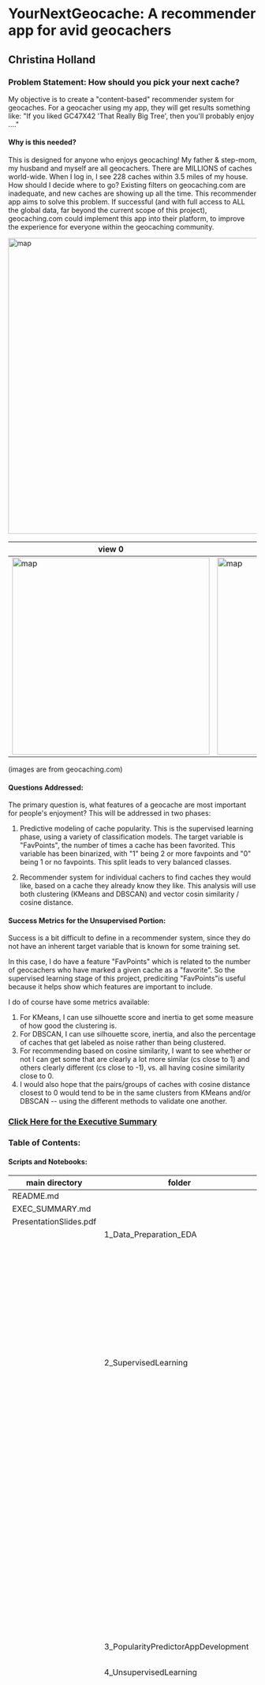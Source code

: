 # YourNextGeocache: A recommender app for avid geocachers

## Christina Holland

### Problem Statement: How should you pick your next cache?

My objective is to create a "content-based" recommender system for geocaches. For a geocacher using my app, they will get results something like: "If you liked GC47X42 'That Really Big Tree', then you'll probably enjoy ...."

#### Why is this needed?

This is designed for anyone who enjoys geocaching! My father & step-mom, my husband and myself are all geocachers. There are MILLIONS of caches world-wide. When I log in, I see 228 caches within 3.5 miles of my house. How should I decide where to go? Existing filters on geocaching.com are inadequate, and new caches are showing up all the time. This recommender app aims to solve this problem. If successful (and with full access to ALL the global data, far beyond the current scope of this project), geocaching.com could implement this app into their platform, to improve the experience for everyone within the geocaching community.

<img src="./6_Notes_and_Images/assets/cache0.png" alt="map" width="600"/>

| view 0 | view 1 | view 2 |
|---|---|---|
|<img src="./6_Notes_and_Images/assets/cache1.png" alt="map" width="400"/>|<img src="./6_Notes_and_Images/assets/cache2.png" alt="map" width="400"/>|<img src="./6_Notes_and_Images/assets/cache3.png" alt="map" width="400"/>|
(images are from geocaching.com)

#### Questions Addressed:

The primary question is, what features of a geocache are most important for people's enjoyment? This will be addressed in two phases:

1. Predictive modeling of cache popularity. This is the supervised learning phase, using a variety of classification models. The target variable is "FavPoints", the number of times a cache has been favorited. This variable has been binarized, with "1" being 2 or more favpoints and "0" being 1 or no favpoints. This split leads to very balanced classes.

2. Recommender system for individual cachers to find caches they would like, based on a cache they already know they like. This analysis will use both clustering (KMeans and DBSCAN) and vector cosin similarity / cosine distance.

#### Success Metrics for the Unsupervised Portion:

Success is a bit difficult to define in a recommender system, since they do not have an inherent target variable that is known for some training set.

In this case, I do have a feature "FavPoints" which is related to the number of geocachers who have marked a given cache as a "favorite". So the supervised learning stage of this project, prediciting "FavPoints"is useful because it helps show which features are important to include.

I do of course have some metrics available:
1. For KMeans, I can use silhouette score and inertia to get some measure of how good the clustering is.
2. For DBSCAN, I can use silhouette score, inertia, and also the percentage of caches that get labeled as noise rather than being clustered.
3. For recommending based on cosine similarity, I want to see whether or not I can get some that are clearly a lot more similar (cs close to 1) and others clearly different (cs close to -1), vs. all having cosine similarity close to 0.
4. I would also hope that the pairs/groups of caches with cosine distance closest to 0 would tend to be in the same clusters from KMeans and/or DBSCAN -- using the different methods to validate one another.

### [Click Here for the Executive Summary](EXEC_SUMMARY.md)

### Table of Contents:

#### Scripts and Notebooks:

| main directory | folder | notebook/script | inputs | outputs |
| --- | --- | --- | --- | --- |
| README.md | | | | |
| EXEC_SUMMARY.md | | | | |
| PresentationSlides.pdf | | | | |
| | 1_Data_Preparation_EDA | | | |
| | | processSQLfiles.ipynb | Gxx_xx.db3 | caches_raw.csv |
| | | checklogs.py | | |
| | | compilelogs.py | caches_raw.csv | compiled_data.csv |
| | | EDA_cleaning.ipynb | compiled_data.csv | <ul><li>cleaned_data.csv</li><li>features.csv</li></ul> |
| | | get_sentiment.ipynb | <ul><li>features.csv</li><li>cleaned_data.csv</li></ul> | sentiments.csv |
| | 2_SupervisedLearning | | | |
| | | prediction.ipynb | <ul><li>features.csv</li><li>cleaned_data.csv</li><li>sentiments.csv</li><li> | <ul><li>X1.csv</li><li>X2.csv</li><li>X3.csv</li></ul> |
| | | languageprocessing.ipynb | X3.csv | <ul><li>text_scores.csv</li><li>bag0words.csv</li></ul> |
| | | predictive_models.ipynb | <ul><li>features.csv</li><li>cleaned_data.csv</li><li>X1.csv</li><li>X2.csv</li><li>X3.csv</li><li>text_scores.csv</li><li>bagOwords.csv</li></ul> | <ul><li>predictive_scores.csv</li><li>rf_predictive_scores.csv</li><li>predictive_feature_import.csv</li><li>modelfornewcaches.sav</li></ul> |
| | | predictive_model_feature_engineering.ipynb | <ul><li>X2.csv</li><li>features.csv</li><li>cleaned_data.csv</li></ul> |  |
| | | neural_net.ipynb | <ul><li>X2.csv</li><li>cleaned_data.csv</li></ul> | |
| | 3_PopularityPredictorAppDevelopment | | | |
| | | newcache.py | modelfornewcaches.sav | |
| | 4_UnsupervisedLearning | | | |
| | | encode_indices.ipynb | <ul><li>features.csv</li><li>cleaned_data.csv</li></ul> | <ul><li>codes.csv</li><li>names.csv</li><li>ctext.csv</li><li>coords.csv</li><li>strippeddata.csv</li></ul> |
| | | Kmeansclustering.ipynb | <ul><li>strippeddata.csv</li><li>names.csv</li><li>codes.csv</li></ul> | <ul><li>data_withKMeans.csv</li><li>code_name_label.csv</li></ul> |
| | | DBSCANclustering.ipynb | <ul><li>strippeddata.csv</li><li>data_withKMeans.csv</li></ul> | data_withDBSCAN.csv |
| | | CleanText.ipynb | ctext.csv | clean_text.csv |
| | | CosineSimilarity.ipynb | <ul><li>stripped_data.csv</li><li>clean_text.csv</li></ul> | <ul><li>recommender1.csv</li><li>recommender2.csv</li><li>recommender_comb.csv</li></ul>|
| | | ExploreRecommendations.ipynb | <ul><li>strippeddata.csv</li><li>code_name_label.csv</li><li>coords.csv</li><li>recommender1.csv</li><li>recommender2.csv</li></ul> | |
| | 5_CacheRecommenderAppDevelopment | | | |
| | | makerecommender.py | <ul><li>strippeddata.csv</li><li>code_name_label.csv</li><li>coords.csv</li><li>recommender1.csv</li></ul> | recommendations_file.csv |
| | | makerecommender_section.py | <ul><li>strippeddata.csv</li><li>code_name_label.csv</li><li>coords.csv</li><li>recommender1.csv</li></ul> | rec_fileX_X.csv |
| | | finalFileCreation.ipynb | recommendations_file.csv | recommendations_file.csv |
| | | recommender.py | <ul><li>code_name_label.csv</li><li>coords.csv</li><li>recommendations_file.csv</li><ul> | |
| | 6_Notes_and_Images | | | |
| | | assets (folder, images) | | |
| | | Bayes_surveyfeedback.ipynb | | |
| | | Notes.md | | |
    
#### Data Files:
    
| data/original_files | data/working_files | data/final_files |
| --- | --- | --- |
| Gxx_xx.db3 | caches_raw.csv | code_name_label.csv |
|            | compiled_data.csv | coords.csv |
|            | cleaned_data.csv | recommendations_file.csv |
|            | features.csv | |
|            | sentiments.csv | |
|            | X1.csv | |
|            | X2.csv | |
|            | X3.csv | |
|            | text_scores.csv | |
|            | bagOwords.csv | |
|            | predictive_scores.csv | |
|            | rf_predictive_scores.csv | |
|            | predictive_feature_import.csv | |
|            | codes.csv | |
|            | names.csv | |
|            | ctext.csv | |
|            | strippeddata.csv | |
|            | data_withKMeans.csv | |
|            | data_withDBSCAN.csv | |
|            | recommender1.csv | |
|            | recommender2.csv | |
|            | recommender_comb.csv | |


### Acquiring Data:

__1. GSAK.net (Geocaching Swiss Army Knife)__

GSAK provides an executable program that can be run on Windows machines only, which accesses the geocaching.com API and allows pulls of up to 500 caches at a time, centered on specified lat/lon coordinates, and returns displays of values. It also saves an SQL file (.db3) to disk. It is necessary to use GSAK because Geocaching.com only gives out API keys to large organizations or companies that provide a benefit to all geocachers (such as GSAK). Through GSAK, I am permitted to pull up to 500 caches at a time, and up to 16,000 per 24 hour day, which is more than I can actually get done in a day.

GSAK allows a download of a csv file, but there is no inherent way to include the geocache log entries; those are displayed in a separate panel. However all of the information is in the .db3 file for each pull, in separate SQL tables.

__2. Choosing the locations__

I have chosen an 11 x 11 point grid, rectangular in the lat/lon coordinate space, that roughly covers the State of Georgia, for the centers of the pulls from GSAK. This means I will get 121 .db3 files, and pull them together into onle large dataframe.

|           | minimum         | step          | maximum         |
|---        |---              |---            |---              |
| latitude  | 30.35N (+30.35) | 0.465 degrees | 35.00N (+35.00) |
| longitude | 85.60W (-85.60) | 0.39  degrees | 81.70W (-81.70) |


| Data Grid Overlay | Cache Locations |
|---|---|
|<img src="./6_Notes_and_Images/assets/GAdatamap.png" alt="map" width="600"/>|<img src="./6_Notes_and_Images/assets/cachedata.png" alt="map" width="600"/>|

121 .db3 files have been collected on this grid, and named: G00_00.db3 through G10_10.db3, where the first number is the latitude index and the second is the longitude index. Since GSAK only runs on Windows and I work on a Mac, these were ported over manually.

__3. Processing in SQL__

For each file, I need to use SQL to merge 4 tables: caches, cachememo, logs, and logmemo, using the geocache code (GC#) and the log id number.

__4. Merging into a single csv file__

Thanks to the information at https://stackoverflow.com/questions/36028759/how-to-open-and-convert-sqlite-database-to-p and much appreciated help from Varun, the SQL query and merging into a single csv file can be done in a signle python notebook - could be done in a script, but no need, it's very fast.

__5. Cleaning__
    
There are 12433 Caches in this dataset. Number of Logs per cache is between 1 and 70, with a mean of 10.111960106169066. Logs are counted and combined into 'good', 'bad', and 'neutral' according to their log type:

| category | log types |
| ---      | ---       |
| good     | "Found it", "Enable Listing", "Will Attend" |
| neutral  | "Write note", "Owner Maintenance", "Post Reviewer Note", "Announcement", "Attended", "Publish Listing", "Webcam Photo Taken", "Temporarily Disable Listing", "Update Coordinates", "Unarchive", "Archive" |
| bad      | = "Didn't find it", "Needs Maintenance", "Needs Archived" |

NULLS in text fields were filled with empty strings. The text for name + short_description + long_description + hint were combined into one text corpus per cache, and dummy fields created on whether the fields (except name) were populated or not. The 'travel_bug' column was binarized - 1 if cache has ever had a travelbug, 0 if not. The name of the cache creator was replaced with "other" if they hadn't created at least 50 caches. The codes for cache_type were replaced with descriptions of the type(ref: https://gsak.net/help/hs21040.htm, https://www.geocaching.com/about/cache_types.aspx). Container was changed to numeric size, 0 for non-traditionals, and unknown/other were filled with the median for traditional caches, 0 for cache types that would not have a container. I also: changed "placed" to a datetime (time of cache creation), binarized "status": 1 for active, 0 for temporarily disabled, and saved to data/working_files/cleaned_data.csv, saved features types to data/working_files/features.csv.

<img src="./6_Notes_and_Images/assets/features.png" alt="" width="400"/>

#### Software requirements:

| Purpose                | Libraries  | Import Statements                                                                 |
| ---                    | ---        | ---                                                                               | 
| Data Aquisition        | sqlite3    | import sqlite3                                                               |
| DataFrame manipulation | pandas     | import pandas as pd                                                               |
|  and cleaning          | numpy      | import numpy as np                                                                |
|                        | datetime   | from datetime import datetime                                                     |
|                        |            | import datetime                                                                   |
|                        | time       | import time                                                                       |
|                        | os         | import os                                                                         |
| Plotting and EDA       | matplotlib | import matplotlib.pyplot as plt                                                   |
|                        | seaborn    | import seaborn as sns                                                             |
| Suervised Learning     | sklearn    | from sklearn.model_selection import train_test_split, cross_val_score, GridSearchCV |
|                        |            | from sklearn.linear_model import LogisticRegression, LogisticRegressionCV |
|                        |            | from sklearn.naive_bayes import MultinomialNB, BernoulliNB |
|                        |            | from sklearn.neighbors import KNeighborsClassifier                             |
|                        |            | from sklearn.ensemble import RandomForestClassifier, BaggingClassifier,  AdaBoostClassifier |
|                        |            | from sklearn.svm import SVC |
|                        |            | from sklearn.tree import DecisionTreeClassifier |
|                        |            | from sklearn.preprocessing import StandardScaler, PolynomialFeatures              |
|                        |            | from sklearn.metrics import confusion_matrix, ConfusionMatrixDisplay, classification_report |
|                        |            | from sklearn.metrics import accuracy_score, f1_score |
|                        |            | from sklearn.pipeline import make_pipeline, Pipeline                              |
|                        |            | from sklearn.feature_extraction.text import CountVectorizer                              |
|                        | tensorflow | from tensorflow.keras.models import Sequential                                    |
|                        |            | from tensorflow.keras.layers import Dense, Dropout                                  |
|                        |            | from tensorflow.keras.regularizers import l2                                  |
|                        |            | from tensorflow.keras.callbacks import EarlyStopping                                  |
|                        |            | import tensorflow as tf                                 |
| Cosine Similarity      | scipy      | from scipy import sparse |
|                        | sklearn    | from sklearn.metrics.pairwise import pairwise_distances, cosine_distances, cosine_similarity | 
| Cluster Analysis       | sklearn    | from sklearn.metrics import silhouette_score |
|                        |            | from sklearn.cluster import DBSCAN, KMeans | 
| Language Processing    | nltk       | import nltk                                                                       |
|                        |            | nltk.sentiment.vader import SentimentIntensityAnalyzer                            |  
|                        | mechanize  | import mechanize                            |  
|                        | bs4        | from bs4 import BeautifulSoup                            |  
|                        | html2text  | from html2text import html2text                            |  
|                        | re         | import re                            |  
| Google CoLab           | drive      | from google.colab import drive                                                    | 
| App Deployment         | pickle     | import pickle |
|                        | streamlit  | import streamlit as st |
    
  

